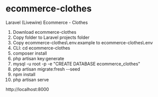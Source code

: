 # ecommerce-clothes
Laravel (Livewire) Ecommerce - Clothes

1. Download ecommerce-clothes
2. Copy folder to Laravel projects folder
3. Copy ecommerce-clothes\\.env.example to ecommerce-clothes\\.env
4. CLI: cd ecommerce-clothes
5. composer install
6. php artisan key:generate
7. mysql -u root -p -e "CREATE DATABASE ecommerce_clothes"
8. php artisan migrate:fresh --seed
9. npm install
10. php artisan serve

http://localhost:8000